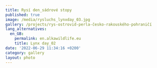 ```yaml
---
title: Rysí den_sádrové stopy
published: true
image: /media/rysluchs_lynxday_03.jpg
gallery: /projects/rys-ostrovid-perla-česko-rakouského-pohraničí
lang_alternatives:
  en_GB:
    permalink: en.alkawildlife.eu
    title: Lynx day_02
date: '2022-06-29 11:34:16 +0200'
category: gallery
layout: photo
---
```


